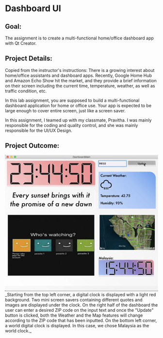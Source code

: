 # Dashboard UI
## Goal: 
The assignment is to create a multi-functional home/office dashboard app with Qt Creator. 

## Project Details:
Copied from the instructor's instructions:
There is a growing interest about home/office assistants and dashboard apps. Recently, Google Home Hub and Amazon Echo Show hit the market, and they provide a brief information on their screen including the current time, temperature, weather, as well as traffic condition, etc.

In this lab assignment, you are supposed to build a multi-functional dashboard application for home or office use. Your app is expected to be large enough to cover entire screen, just like a screen saver.

In this assignment, I teamed up with my classmate, Pravitha. I was mainly responsible for the coding and quality control, and she was mainly responsible for the UI/UX Design. 

## Project Outcome:
<img src="images/Dashboard ui.png?raw=true"/>
_Starting from the top left corner, a digital clock is displayed with a light red background. Two mini screen savers containing different quotes and images are displayed under the clock. On the right half of the dashboard the user can enter a desired ZIP code on the input text and once the "Update" button is clicked, both the Weather and the Map features will change according to the ZIP code that has been inputted. On the bottom left corner, a world digital clock is displayed. In this case, we chose Malaysia as the world clock._


